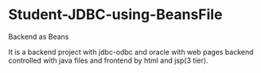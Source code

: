# Student-JDBC-using-BeansFile
Backend as Beans

It is a backend project with jdbc-odbc and oracle with web pages backend controlled with java files and frontend by html and jsp(3 tier).
